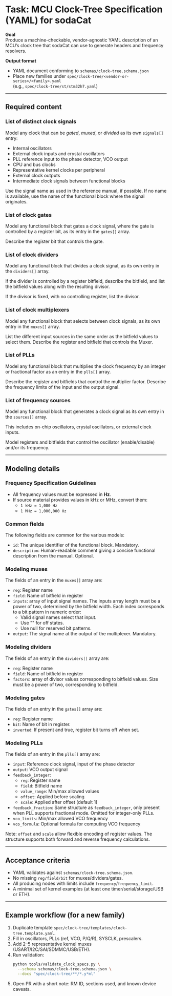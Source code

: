 # Task: MCU Clock-Tree Specification (YAML) for sodaCat

**Goal**  
Produce a machine-checkable, vendor-agnostic YAML description of an MCU’s clock tree
that sodaCat can use to generate headers and frequency resolvers.

**Output format**  
- YAML document conforming to `schemas/clock-tree.schema.json`
- Place new families under `spec/clock-tree/<vendor-or-series>/<family>.yaml`  
  (e.g., `spec/clock-tree/st/stm32h7.yaml`)

---

## Required content

### List of distinct clock signals

Model any clock that can be *gated*, *muxed*, or *divided* as its own `signals[]` entry:
- Internal oscillators
- External clock inputs and crystal oscillators
- PLL reference input to the phase detector, VCO output
- CPU and bus clocks
- Representative kernel clocks per peripheral
- External clock outputs
- Intermediate clock signals between functional blocks

Use the signal name as used in the reference manual, if possible. If no name is
available, use the name of the functional block where the signal originates.

### List of clock gates

Model any functional block that gates a clock signal, where the gate is
controlled by a register bit, as its entry in the `gates[]` array.

Describe the register bit that controls the gate.

### List of clock dividers

Model any functional block that divides a clock signal, as its own entry in the
`dividers[]` array.

If the divider is controlled by a register bitfield, describe the bitfield, and
list the bitfield values along with the resulting divisor.

If the divisor is fixed, with no controlling register, list the divisor.

### List of clock multiplexers

Model any functional block that selects between clock signals, as its own entry
in the `muxes[]` array.

List the different input sources in the same order as the bitfield values to
select them. Describe the register and bitfield that controls the Muxer.

### List of PLLs

Model any functional block that multiplies the clock frequency by an integer or
fractional factor as an entry in the `plls[]` array.

Describe the register and bitfields that control the multiplier factor. Describe
the frequency limits of the input and the output signal.

### List of frequency sources

Model any functional block that generates a clock signal as its own entry in the
`sources[]` array.

This includes on-chip oscillators, crystal oscillators, or external clock inputs.

Model registers and bitfields that control the oscillator (enable/disable)
and/or its frequency.

---

## Modeling details

### Frequency Specification Guidelines

- All frequency values must be expressed in **Hz**.
- If source material provides values in kHz or MHz, convert them:
  - `1 kHz = 1,000 Hz`
  - `1 MHz = 1,000,000 Hz`

### Common fields

The following fields are common for the various models:
- `id`: The unique identifier of the functional block. Mandatory. 
- `description`: Human-readable comment giving a concise functional description
  from the manual. Optional.

### Modeling muxes

The fields of an entry in the `muxes[]` array are:
- `reg`: Register name
- `field`: Name of bitfield in register
- `inputs`: array of input signal names. The inputs array length must be a power
  of two, determined by the bitfield width. Each index corresponds to a bit
  pattern in numeric order:
  * Valid signal names select that input.
  * Use "" for off states.
  * Use null for reserved bit patterns.
- `output`: The signal name at the output of the multiplexer. Mandatory.

### Modeling dividers

The fields of an entry in the `dividers[]` array are:
- `reg`: Register name
- `field`: Name of bitfield in register
- `factors`: array of divisor values corresponding to bitfield values. Size must
  be a power of two, corresponding to bitfield.

### Modeling gates  

The fields of an entry in the `gates[]` array are:
- `reg`: Register name
- `bit`: Name of bit in register.
- `inverted`: If present and true, register bit turns off when set.

### Modeling PLLs

The fields of an entry in the `plls[]` array are:
- `input`: Reference clock signal, input of the phase detector
- `output`: VCO output signal
- `feedback_integer`:  
  - `reg`: Register name  
  - `field`: Bitfield name  
  - `value_range`: Min/max allowed values  
  - `offset`: Applied before scaling  
  - `scale`: Applied after offset (default 1)
- `feedback_fraction`: Same structure as `feedback_integer`, only present when
  PLL supports fractional mode. Omitted for integer-only PLLs.
- `vco_limits`: Min/max allowed VCO frequency
- `vco_formula`: Optional formula for computing VCO frequency

Note: `offset` and `scale` allow flexible encoding of register values.
The structure supports both forward and reverse frequency calculations.

---

## Acceptance criteria

- YAML validates against `schemas/clock-tree.schema.json`.
- No missing `reg/field/bit` for muxes/dividers/gates.
- All producing nodes with limits include `frequency`/`frequency_limit`.
- A minimal set of kernel examples (at least one timer/serial/storage/USB or ETH).

---

## Example workflow (for a new family)

1. Duplicate template `spec/clock-tree/templates/clock-tree.template.yaml`.
2. Fill in oscillators, PLLs (ref, VCO, P/Q/R), SYSCLK, prescalers.
3. Add 2–5 representative kernel muxes (USART/I2C/SAI/SDMMC/USB/ETH).
4. Run validation:  
   ```bash
   python tools/validate_clock_specs.py \
     --schema schemas/clock-tree.schema.json \
     --docs "spec/clock-tree/**/*.y*ml"
5. Open PR with a short note: RM ID, sections used, and known device caveats.
